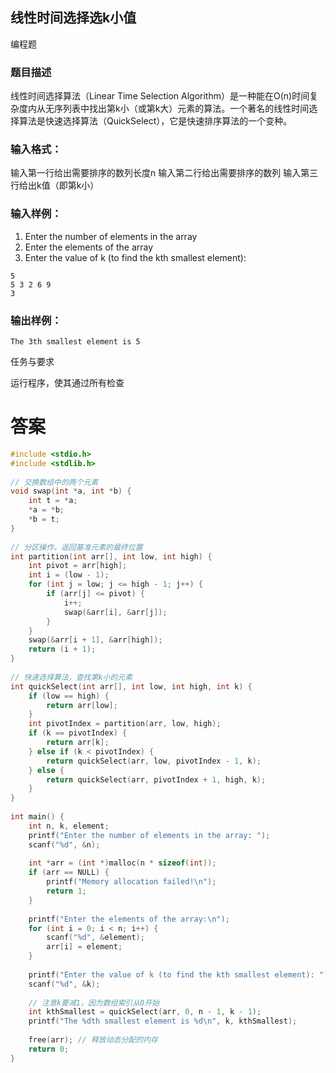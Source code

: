 ## 线性时间选择选k小值

编程题

### 题目描述

线性时间选择算法（Linear Time Selection Algorithm）是一种能在O(n)时间复杂度内从无序列表中找出第k小（或第k大）元素的算法。一个著名的线性时间选择算法是快速选择算法（QuickSelect），它是快速排序算法的一个变种。

### 输入格式：

输入第一行给出需要排序的数列长度n
输入第二行给出需要排序的数列
输入第三行给出k值（即第k小）

### 输入样例：

1. Enter the number of elements in the array
2. Enter the elements of the array
3. Enter the value of k (to find the kth smallest element):

```
5
5 3 2 6 9
3
```

### 输出样例：

```
The 3th smallest element is 5
```

任务与要求

运行程序，使其通过所有检查

# 答案
```c
#include <stdio.h>  
#include <stdlib.h>  
  
// 交换数组中的两个元素  
void swap(int *a, int *b) {  
    int t = *a;  
    *a = *b;  
    *b = t;  
}  
  
// 分区操作，返回基准元素的最终位置  
int partition(int arr[], int low, int high) {  
    int pivot = arr[high];  
    int i = (low - 1);  
    for (int j = low; j <= high - 1; j++) {  
        if (arr[j] <= pivot) {  
            i++;  
            swap(&arr[i], &arr[j]);  
        }  
    }  
    swap(&arr[i + 1], &arr[high]);  
    return (i + 1);  
}  
  
// 快速选择算法，查找第k小的元素  
int quickSelect(int arr[], int low, int high, int k) {  
    if (low == high) {  
        return arr[low];  
    }  
    int pivotIndex = partition(arr, low, high);  
    if (k == pivotIndex) {  
        return arr[k];  
    } else if (k < pivotIndex) {  
        return quickSelect(arr, low, pivotIndex - 1, k);  
    } else {  
        return quickSelect(arr, pivotIndex + 1, high, k);  
    }  
}  
  
int main() {  
    int n, k, element;  
    printf("Enter the number of elements in the array: ");  
    scanf("%d", &n);  
  
    int *arr = (int *)malloc(n * sizeof(int));  
    if (arr == NULL) {  
        printf("Memory allocation failed!\n");  
        return 1;  
    }  
  
    printf("Enter the elements of the array:\n");  
    for (int i = 0; i < n; i++) {  
        scanf("%d", &element);  
        arr[i] = element;  
    }  
  
    printf("Enter the value of k (to find the kth smallest element): ");  
    scanf("%d", &k);  
  
    // 注意k要减1，因为数组索引从0开始  
    int kthSmallest = quickSelect(arr, 0, n - 1, k - 1);  
    printf("The %dth smallest element is %d\n", k, kthSmallest);  
  
    free(arr); // 释放动态分配的内存  
    return 0;  
}
```